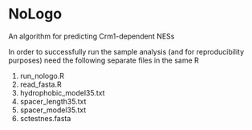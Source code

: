 # NoLogo
An algorithm for predicting Crm1-dependent NESs

In order to successfully run the sample analysis (and for reproducibility purposes) need the following separate files in the same R

1. run_nologo.R
2. read_fasta.R
3. hydrophobic_model35.txt
4. spacer_length35.txt
5. spacer_model35.txt
6. sctestnes.fasta
